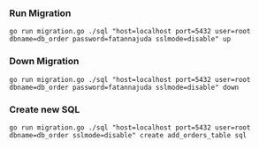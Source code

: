 ### Run Migration
```
go run migration.go ./sql "host=localhost port=5432 user=root dbname=db_order password=fatannajuda sslmode=disable" up
```

### Down Migration
```
go run migration.go ./sql "host=localhost port=5432 user=root dbname=db_order password=fatannajuda sslmode=disable" down
```

### Create new SQL
```
go run migration.go ./sql "host=localhost port=5432 user=root dbname=db_order sslmode=disable" create add_orders_table sql
```